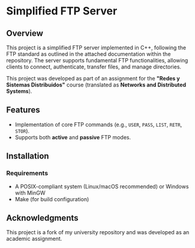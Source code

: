 # Simplified FTP Server

## Overview
This project is a simplified FTP server implemented in C++, following the FTP standard as outlined in the attached documentation within the repository. The server supports fundamental FTP functionalities, allowing clients to connect, authenticate, transfer files, and manage directories.

This project was developed as part of an assignment for the **"Redes y Sistemas Distribuidos"** course (translated as **Networks and Distributed Systems**).

## Features
- Implementation of core FTP commands (e.g., `USER`, `PASS`, `LIST`, `RETR`, `STOR`).
- Supports both **active** and **passive** FTP modes.

## Installation
### Requirements
- A POSIX-compliant system (Linux/macOS recommended) or Windows with MinGW
- Make (for build configuration)

## Acknowledgments
This project is a fork of my university repository and was developed as an academic assignment.
